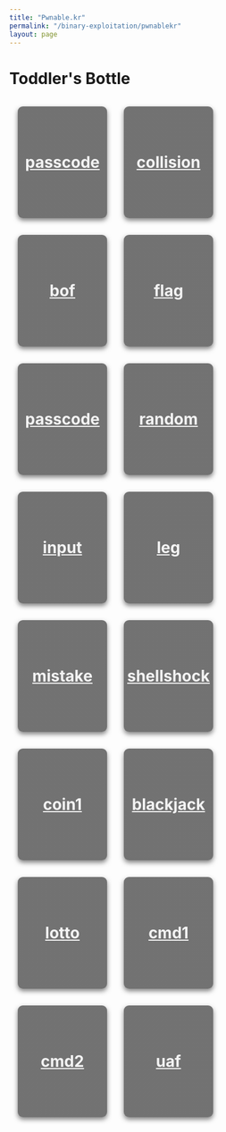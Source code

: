 ```yaml
---
title: "Pwnable.kr"
permalink: "/binary-exploitation/pwnablekr"
layout: page
---
```


<style>
.row {
  display: flex;
  flex-wrap: wrap;
}

.container {
  width: 160px;
  height: 200px;
  background: linear-gradient(rgba(0,0,0,0.55), rgba(0,0,0,0.55)) , var(--image-url) center center;
  background-size: contain;
  margin: 15px;
  border-radius: 9px;
  box-shadow: 0 4px 8px 0 rgba(0,0,0,0.5);
}

.container:hover {
  box-shadow: 0 8px 16px 0 rgba(0,0,0,0.2);
}

.challenge {
  text-align: center;
  margin: 0;
  position: relative;
  top: 50%;
  left: 50%;
  -ms-transform: translate(-50%, -50%);
  transform: translate(-50%, -50%);
}

a {
  outline: none;
  color: #f3f3f3;
}

</style>

# Toddler's Bottle

<div class="row">
  
<a href="/binary-exploitation/pwnablekr/fd"><div class="container" style="--image-url: url('/assets/images/binary-exploitation/pwnable.kr/thumbnails/fd.png')"><h1 class="challenge">passcode</h1></div></a>

<a href="/binary-exploitation/pwnablekr/collision"><div class="container" style="--image-url: url('/assets/images/binary-exploitation/pwnable.kr/thumbnails/collision.png')"><h1 class="challenge">collision</h1></div></a>

<a href="/binary-exploitation/pwnablekr/bof"><div class="container" style="--image-url: url('/assets/images/binary-exploitation/pwnable.kr/thumbnails/bof.png')"><h1 class="challenge">bof</h1></div></a>

<a href="/binary-exploitation/pwnablekr/flag"><div class="container" style="--image-url: url('/assets/images/binary-exploitation/pwnable.kr/thumbnails/flag.png')"><h1 class="challenge">flag</h1></div></a>

<a href="/binary-exploitation/pwnablekr/passcode"><div class="container" style="--image-url: url('/assets/images/binary-exploitation/pwnable.kr/thumbnails/passcode.png')"><h1 class="challenge">passcode</h1></div></a>

<a href="/binary-exploitation/pwnablekr/random"><div class="container" style="--image-url: url('/assets/images/binary-exploitation/pwnable.kr/thumbnails/random.png')"><h1 class="challenge">random</h1></div></a>

<a href="/binary-exploitation/pwnablekr/input"><div class="container" style="--image-url: url('/assets/images/binary-exploitation/pwnable.kr/thumbnails/input.png')"><h1 class="challenge">input</h1></div></a>

<a href="/binary-exploitation/pwnablekr/leg"><div class="container" style="--image-url: url('/assets/images/binary-exploitation/pwnable.kr/thumbnails/leg.png')"><h1 class="challenge">leg</h1></div></a>

<a href="/binary-exploitation/pwnablekr/mistake"><div class="container" style="--image-url: url('/assets/images/binary-exploitation/pwnable.kr/thumbnails/mistake.png')"><h1 class="challenge">mistake</h1></div></a>

<a href="/binary-exploitation/pwnablekr/shellshock"><div class="container" style="--image-url: url('/assets/images/binary-exploitation/pwnable.kr/thumbnails/shellshock.png')"><h1 class="challenge">shellshock</h1></div></a>

<a href="/binary-exploitation/pwnablekr/coin1"><div class="container" style="--image-url: url('/assets/images/binary-exploitation/pwnable.kr/thumbnails/coin1.png')"><h1 class="challenge">coin1</h1></div></a>

<a href="/binary-exploitation/pwnablekr/blackjack"><div class="container" style="--image-url: url('/assets/images/binary-exploitation/pwnable.kr/thumbnails/blackjack.png')"><h1 class="challenge">blackjack</h1></div></a>

<a href="/binary-exploitation/pwnablekr/lotto"><div class="container" style="--image-url: url('/assets/images/binary-exploitation/pwnable.kr/thumbnails/lotto.png')"><h1 class="challenge">lotto</h1></div></a>

<a href="/binary-exploitation/pwnablekr/cmd1"><div class="container" style="--image-url: url('/assets/images/binary-exploitation/pwnable.kr/thumbnails/cmd1.png')"><h1 class="challenge">cmd1</h1></div></a>

<a href="/binary-exploitation/pwnablekr/cmd2"><div class="container" style="--image-url: url('/assets/images/binary-exploitation/pwnable.kr/thumbnails/cmd2.png')"><h1 class="challenge">cmd2</h1></div></a>

<a href="/binary-exploitation/pwnablekr/uaf"><div class="container" style="--image-url: url('/assets/images/binary-exploitation/pwnable.kr/thumbnails/uaf.png')"><h1 class="challenge">uaf</h1></div></a>

</div>